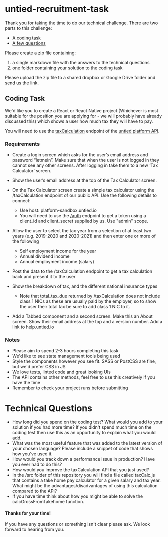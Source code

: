 # untied-recruitment-task

Thank you for taking the time to do our technical challenge.  There are two parts to this challenge:

* [A coding task](#coding-task)
* [A few questions](#technical-questions)

Please create a zip file containing:

1. a single markdown file with the answers to the technical questions
2. one folder containing your solution to the coding task

Please upload the zip file to a shared dropbox or Google Drive folder and send us the link.

## Coding Task

We'd like you to create a React or React Native project (Whichever is most suitable for the position you are applying for - we will probably have already discussed this) which shows a user how much tax they will have to pay.

You will need to use the [taxCalculation](https://documenter.getpostman.com/view/7541671/SzzrZETB#855a0137-04c8-40ad-b83b-f1c929a38feb) endpoint of the [untied platform API](https://documenter.getpostman.com/view/7541671/SzzrZETB).

### Requirements

* Create a login screen which asks for the user’s email address and password “letmein”. Make sure that when the user is not logged in they cannot see any other screens. After logging in take them to a new ‘Tax Calculator’ screen.

* Show the user’s email address at the top of the Tax Calculator screen.

* On the Tax Calculator screen create a simple tax calculator using the /taxCalculation endpoint of our public API. Use the following details to connect:
    - Use host: platform-sandbox.untied.io
    - You will need to use the [/auth](https://documenter.getpostman.com/view/7541671/SzzrZETB#5565df22-2742-4d31-8f94-a7f92167f4b5) endpoint to get a token using a client_id and client_secret supplied by us. Use "admin" scope.

* Allow the user to select the tax year from a selection of at least two years (e.g. 2019-2020 and 2020-2021) and then enter one or more of the following 
	- Self employment income for the year
	- Annual dividend income
	- Annual employment income (salary)

* Post the data to the /taxCalculation endpoint to get a tax calculation back and present it to the user

* Show the breakdown of tax, and the different national insurance types
  - Note that total_tax_due returned by /taxCalculation does not include class 1 NICs as these are usually paid by the employer, so to show the user their total tax be sure to add class 1 NIC to it.

* Add a Tabbed component and a second screen. Make this an About screen. Show their email address at the top and a version number. Add a link to help.untied.io 

### Notes

* Please aim to spend 2-3 hours completing this task
* We'd like to see state management tools being used
* Style the components however you see fit. SASS or PostCSS are fine, but we'd prefer CSS in JS
* We love tests, linted code and great looking UIs
* The API contains other methods, feel free to use this creatively if you have the time
* Remember to check your project runs before submitting

# Technical Questions

* How long did you spend on the coding test? What would you add to your solution if you had more time? If you didn't spend much time on the coding test then use this as an opportunity to explain what you would add.
* What was the most useful feature that was added to the latest version of your chosen language? Please include a snippet of code that shows how you've used it.
* How would you track down a performance issue in production? Have you ever had to do this?
* How would you improve the taxCalculation API that you just used?
* In the /src folder of this repository you will find a file called taxCalc.js that contains a take home pay calculator for a given salary and tax year. What might be the advantages/disadvantages of using this calculation compared to the API?
* If you have time think about how you might be able to solve the calcGrossFromTakehome function.  

#### Thanks for your time!

If you have any questions or something isn't clear please ask. We look forward to hearing from you.
